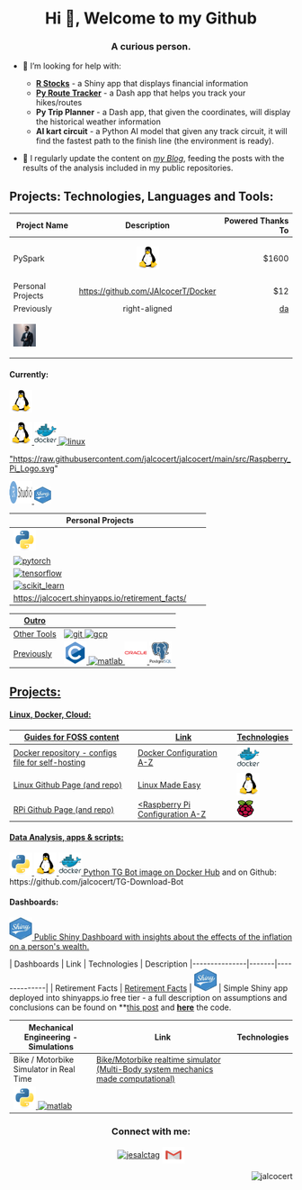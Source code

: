 <h1 align="center">Hi 👋, Welcome to my Github</h1>
<h3 align="center">A curious person.</h3>


- 🤝 I’m looking for help with:
    *   **[R Stocks](https://github.com/JAlcocerT/R_Stocks)** - a Shiny app that displays financial information 
    *   **[Py Route Tracker](https://github.com/JAlcocerT/Py_RouteTracker)** - a Dash app that helps you track your hikes/routes
    *   **Py Trip Planner** - a Dash app, that given the coordinates, will display the historical weather information
    *   **AI kart circuit** - a Python AI model that given any track circuit, it will find the fastest path to the finish line (the environment is ready).

- 📝 I regularly update the content on *[my Blog](https://fossengineer.com/)*, feeding the posts with the results of the analysis included in my public repositories.

</p>

<h2 align="left">Projects: Technologies, Languages and Tools:</h2>
<p align="left"> 
    
|  Project Name  |      Description      |  Powered Thanks To |
|----------|:-------------:|------:|
| PySpark | <p><a href="https://JAlcocerT.github.io/Linux/" target="_blank"> <img src="https://raw.githubusercontent.com/devicons/devicon/master/icons/linux/linux-original.svg" alt="linux" width="40" height="40"/> </a> | $1600 |
| Personal Projects |    <https://github.com/JAlcocerT/Docker>   |   $12 |
| Previously | right-aligned |   [da](https://raw.githubusercontent.com/devicons/devicon/master/icons/linux/linux-original.svg) |    
| <p><a href="https://JAlcocerT.github.io/Linux/" target="_blank"> <img src="https://github.com/JAlcocerT/JAlcocerT/raw/main/src/jalcocert.png" alt="linux" width="40" height="40"/> </a>  |
    
<h4 align="left">Currently:</h4>
<p align="left"> 

<p><a href="https://JAlcocerT.github.io/Linux/" target="_blank"> <img src="https://raw.githubusercontent.com/devicons/devicon/master/icons/linux/linux-original.svg" alt="linux" width="40" height="40"/> </a>
    

<p><a href="https://JAlcocerT.github.io/Linux/" target="_blank"> <img src="https://raw.githubusercontent.com/devicons/devicon/master/icons/linux/linux-original.svg" alt="linux" width="40" height="40"/> </a>
<a href="https://github.com/JAlcocerT/Docker" target="_blank"> <img src="https://raw.githubusercontent.com/devicons/devicon/master/icons/docker/docker-original-wordmark.svg" alt="docker" width="40" height="40"/> </a>
<a href="https://JAlcocerT.github.io/RPi/" target="_blank"> <img src="[https://raw.githubusercontent.com/jalcocert/jalcocert/main/src/Raspberry_Pi_Logo.svg](https://elinux.org/images/c/cb/Raspberry_Pi_Logo.svg)" alt="linux" width="30" height="30"/>
    
"https://raw.githubusercontent.com/jalcocert/jalcocert/main/src/Raspberry_Pi_Logo.svg" 

<p><a href="https://github.com/JAlcocerT/R_is_Great" target="_blank"> <img src="https://raw.githubusercontent.com/jalcocert/jalcocert/main/src/RStudio.svg" alt="rstudio" width="40" height="40"/> </a>
<a href="https://github.com/JAlcocerT/R_Stocks" target="_blank"> <img src="https://github.com/JAlcocerT/JAlcocerT/raw/main/src/shiny_logo.png" alt="linux" width="30" height="30"/>
         
<p align="left">     
    


     
|      Personal Projects       |   |   |
|-------------------|---|---|
|  <a href="https://github.com/JAlcocerT/Python_is_awesome" target="_blank"> <img src="https://raw.githubusercontent.com/devicons/devicon/master/icons/python/python-original.svg" alt="python" width="40" height="40"/> </a>
|    <a href="https://pytorch.org/" target="_blank"> <img src="https://www.vectorlogo.zone/logos/pytorch/pytorch-icon.svg" alt="pytorch" width="40" height="40"/> </a> 
|  <a href="https://www.tensorflow.org" target="_blank"> <img src="https://www.vectorlogo.zone/logos/tensorflow/tensorflow-icon.svg" alt="tensorflow" width="40" height="40"/> </a>  
| <a href="https://scikit-learn.org/" target="_blank"> <img src="https://upload.wikimedia.org/wikipedia/commons/0/05/Scikit_learn_logo_small.svg" alt="scikit_learn" width="40" height="40"/> </a> 
| https://jalcocert.shinyapps.io/retirement_facts/   |   |   |   
    
    
    
    
    
    
|      Outro        |   | 
|-------------------|---|
|  Other Tools  |  <a href="https://git-scm.com/" target="_blank"> <img src="https://www.vectorlogo.zone/logos/git-scm/git-scm-icon.svg" alt="git" width="40" height="40"/> </a>  <img src="https://www.vectorlogo.zone/logos/google_cloud/google_cloud-icon.svg" alt="gcp" width="40" height="40"/> </a>  |
| Previously  |  <a href="https://www.cprogramming.com/" target="_blank"> <img src="https://raw.githubusercontent.com/devicons/devicon/master/icons/c/c-original.svg" alt="c" width="40" height="40"/> </a> <a href="https://www.mathworks.com/" target="_blank"> <img src="https://upload.wikimedia.org/wikipedia/commons/2/21/Matlab_Logo.png" alt="matlab" width="40" height="40"/> </a> <a href="https://www.oracle.com/" target="_blank"> <img src="https://raw.githubusercontent.com/devicons/devicon/master/icons/oracle/oracle-original.svg" alt="oracle" width="40" height="40"/> </a>  <a href="https://www.postgresql.org" target="_blank"> <img src="https://raw.githubusercontent.com/devicons/devicon/master/icons/postgresql/postgresql-original-wordmark.svg" alt="postgresql" width="40" height="40"/> </a>    |   
 
<p>  
<p>    
<p>

<h2 align="left">Projects:</h2>
<p align="left"> 

 
<h4 align="left">Linux, Docker, Cloud:</h4>
<p align="left"> 


|      Guides for FOSS content |  Link | Technologies |
|-------------------|---|--------------------------------|
| Docker repository - configs file for self-hosting  |  <a href="https://jalcocert.github.io/docker/">Docker Configuration A-Z</a> | <a href="https://github.com/jalcocert/docker" target="_blank"> <img src="https://raw.githubusercontent.com/devicons/devicon/master/icons/docker/docker-original-wordmark.svg" alt="docker" width="40" height="40"/> </a> |
| Linux Github Page (and repo) | <a href="https://jalcocert.github.io/Linux">Linux Made Easy</a>| <img src="https://raw.githubusercontent.com/devicons/devicon/master/icons/linux/linux-original.svg" alt="linux" width="40" height="40"/> |
| RPi Github Page (and repo) | <<a href="https://jalcocert.github.io/RPi/">Raspberry Pi Configuration A-Z</a>| <img src="https://raw.githubusercontent.com/jalcocert/jalcocert/main/src/Raspberry_Pi_Logo.svg" alt="linux" width="30" height="30"/>
    
 
    
<h4 align="left">Data Analysis, apps & scripts:</h4>
<p align="left"> 
    

<p> <a href="https://www.python.org" target="_blank"> <img src="https://raw.githubusercontent.com/devicons/devicon/master/icons/python/python-original.svg" alt="python" width="40" height="40"/> </a>
<a href="https://www.linux.org/" target="_blank"> <img src="https://raw.githubusercontent.com/devicons/devicon/master/icons/linux/linux-original.svg" alt="linux" width="40" height="40"/> </a>
<a href="https://www.docker.com/" target="_blank"> <img src="https://raw.githubusercontent.com/devicons/devicon/master/icons/docker/docker-original-wordmark.svg" alt="docker" width="40" height="40"/> </a>
<a href="https://hub.docker.com/repository/docker/jalcocert/tg_bot_torrent#">Python TG Bot image on Docker Hub</a>
and on Github: https://github.com/jalcocert/TG-Download-Bot 

    

    
<h4 align="left">Dashboards:</h4>
<p align="left"> 
    
 </p><a href="https://shiny.rstudio.com/" target="_blank"> <img src="https://github.com/JAlcocerT/JAlcocerT/raw/main/src/shiny_logo.png" alt="rstudio" width="40" height="40"/> Public Shiny Dashboard with insights about the effects of the inflation on a person's wealth. </a>
    
|    Dashboards |  Link | Technologies | Description
|---------------|-------|--------------|
| Retirement Facts | <a href="https://jalcocert.shinyapps.io/retirement_facts/">Retirement Facts</a> | <a href="https://shiny.rstudio.com/" target="_blank"> <img src="https://github.com/JAlcocerT/JAlcocerT/raw/main/src/shiny_logo.png" alt="rstudio" width="40" height="40"/></a> | Simple Shiny app deployed into shinyapps.io free tier - a full description on assumptions and conclusions can be found on **[this post](https://fossengineer.com/posts/retirementfacts/) and **[here](https://fossengineer.com/posts/retirementfacts/)** the code.
    
    
    
|    Mechanical Engineering - Simulations |  Link | Technologies |
|-------------------|---|--------------------------------|
| Bike / Motorbike Simulator in Real Time | <a href="https://github.com/JAlcocerT/Bike_dynamic_simulator">Bike/Motorbike realtime simulator (Multi-Body system mechanics made computational)</a> |
<a href="https://www.python.org" target="_blank"> <img src="https://raw.githubusercontent.com/devicons/devicon/master/icons/python/python-original.svg" alt="python" width="40" height="40"/> </a> <a href="https://www.mathworks.com/" target="_blank"> <img src="https://upload.wikimedia.org/wikipedia/commons/2/21/Matlab_Logo.png" alt="matlab" width="40" height="40"/> </a> |
    
 
 
<h3 align="center">Connect with me:</h3>
<p align="center">
<a href="https://linkedin.com/in/jalcocert" target="blank"><img align="center" src="https://raw.githubusercontent.com/rahuldkjain/github-profile-readme-generator/master/src/images/icons/Social/linked-in-alt.svg" alt="jesalctag" height="30" width="40" /></a> 
<a href="mailto:jalcocert@fossengineer.com" target="blank"><img align="center" src="https://raw.githubusercontent.com/JAlcocerT/JAlcocerT/main/src/gmail-logo.svg" alt="jesalctag" height="30" width="40" /></a> 


<p align="right"> <img src="https://komarev.com/ghpvc/?username=jalcocert&label=Profile%20views&color=0e75b6&style=flat" alt="jalcocert" /> </p>
